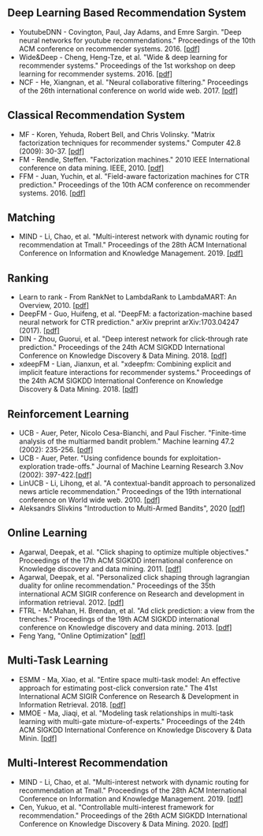 ## Deep Learning Based Recommendation System
* YoutubeDNN - Covington, Paul, Jay Adams, and Emre Sargin. "Deep neural networks for youtube recommendations." Proceedings of the 10th ACM conference on recommender systems. 2016. [[pdf]](https://github.com/zhangyuanxun/MLReadings/blob/master/01.%20Recommendation%20System/03.%20Paper/2016-RecSys-Deep%20Neural%20Networks%20for%20YouTube%20Recommendations.pdf)
* Wide&Deep - Cheng, Heng-Tze, et al. "Wide & deep learning for recommender systems." Proceedings of the 1st workshop on deep learning for recommender systems. 2016. [[pdf]](https://github.com/zhangyuanxun/MLReadings/blob/master/01.%20Recommendation%20System/03.%20Paper/2016-Wide%20%26%20Deep%20Learning%20for%20Recommender%20Systems.pdf)
* NCF - He, Xiangnan, et al. "Neural collaborative filtering." Proceedings of the 26th international conference on world wide web. 2017. [[pdf]](https://github.com/zhangyuanxun/MLReadings/blob/master/01.%20Recommendation%20System/03.%20Paper/2017-WWW-Neural%20Collaborative%20Filtering.pdf)

## Classical Recommendation System
* MF - Koren, Yehuda, Robert Bell, and Chris Volinsky. "Matrix factorization techniques for recommender systems." Computer 42.8 (2009): 30-37. [[pdf]](https://github.com/zhangyuanxun/MLReadings/blob/master/01.%20Recommendation%20System/03.%20Paper/2009-IEEE-Matrix%20Factorization%20Techniques%20for%20Recommender%20Systems.pdf)
* FM - Rendle, Steffen. "Factorization machines." 2010 IEEE International conference on data mining. IEEE, 2010. [[pdf]](https://github.com/zhangyuanxun/MLReadings/blob/master/01.%20Recommendation%20System/03.%20Paper/2010-Factorization%20Machines.pdf)
* FFM - Juan, Yuchin, et al. "Field-aware factorization machines for CTR prediction." Proceedings of the 10th ACM conference on recommender systems. 2016. [[pdf]](https://github.com/zhangyuanxun/MLReadings/blob/master/01.%20Recommendation%20System/03.%20Paper/2016-Recsys-Field-aware%20Factorization%20Machines%20for%20CTR%20Prediction.pdf)

## Matching
* MIND - Li, Chao, et al. "Multi-interest network with dynamic routing for recommendation at Tmall." Proceedings of the 28th ACM International Conference on Information and Knowledge Management. 2019. [[pdf]](https://github.com/zhangyuanxun/MLReadings/blob/master/01.%20Recommendation%20System/03.%20Paper/2019-CIKM-Multi-interest%20network%20with%20dynamic%20routing%20for%20recommendation%20at%20Tmall.pdf)

## Ranking
* Learn to rank - From RankNet to LambdaRank to LambdaMART: An Overview, 2010. [[pdf]](https://github.com/zhangyuanxun/MLReadings/blob/master/01.%20Recommendation%20System/03.%20Paper/2010-From%20RankNet%20to%20LambdaRank%20to%20LambdaMART-%20An%20Overview.pdf)
* DeepFM - Guo, Huifeng, et al. "DeepFM: a factorization-machine based neural network for CTR prediction." arXiv preprint arXiv:1703.04247 (2017). [[pdf]](https://github.com/zhangyuanxun/MLReadings/blob/master/01.%20Recommendation%20System/03.%20Paper/2017-IJCAI-DeepFM-A%20Factorization-Machine%20based%20Neural%20Network%20for%20CTR%20Prediction.pdf)
* DIN - Zhou, Guorui, et al. "Deep interest network for click-through rate prediction." Proceedings of the 24th ACM SIGKDD International Conference on Knowledge Discovery & Data Mining. 2018. [[pdf]](https://github.com/zhangyuanxun/MLReadings/blob/master/01.%20Recommendation%20System/03.%20Paper/2018-Deep%20Interest%20Network%20for%20Click-Through%20Rate%20Prediction.pdf)
* xdeepFM - Lian, Jianxun, et al. "xdeepfm: Combining explicit and implicit feature interactions for recommender systems." Proceedings of the 24th ACM SIGKDD International Conference on Knowledge Discovery & Data Mining. 2018. [[pdf]](https://github.com/zhangyuanxun/MLReadings/blob/master/01.%20Recommendation%20System/03.%20Paper/2018-KDD-xDeepFM-%20Combining%20Explicit%20and%20Implicit%20Feature%20Interactions%20for%20Recommender%20Systems.pdf)


## Reinforcement Learning
* UCB - Auer, Peter, Nicolo Cesa-Bianchi, and Paul Fischer. "Finite-time analysis of the multiarmed bandit problem." Machine learning 47.2 (2002): 235-256. [[pdf]](https://github.com/zhangyuanxun/MLReadings/blob/master/01.%20Recommendation%20System/03.%20Paper/2002-ICML-Finite-time%20Analysis%20of%20the%20Multiarmed%20Bandit%20Problem.pdf)
* UCB - Auer, Peter. "Using confidence bounds for exploitation-exploration trade-offs." Journal of Machine Learning Research 3.Nov (2002): 397-422.[[pdf]](https://github.com/zhangyuanxun/MLReadings/blob/master/01.%20Recommendation%20System/03.%20Paper/2002-JMLR-Using%20Confidence%20Bounds%20for%20Exploitation-Exploration%20Trade-offs.pdf)
* LinUCB - Li, Lihong, et al. "A contextual-bandit approach to personalized news article recommendation." Proceedings of the 19th international conference on World wide web. 2010. [[pdf]](https://github.com/zhangyuanxun/MLReadings/blob/master/01.%20Recommendation%20System/03.%20Paper/2010-WWW-A%20Contextual-Bandit%20Approach%20to%20Personalized%20News%20Article%20Recommendation.pdf)
* Aleksandrs Slivkins "Introduction to Multi-Armed Bandits", 2020 [[pdf]](https://github.com/zhangyuanxun/MLReadings/blob/master/01.%20Recommendation%20System/03.%20Paper/2020-Introduction%20to%20Multi-Armed%20Bandits.pdf)

## Online Learning
* Agarwal, Deepak, et al. "Click shaping to optimize multiple objectives." Proceedings of the 17th ACM SIGKDD international conference on Knowledge discovery and data mining. 2011. [[pdf]](https://github.com/zhangyuanxun/MLReadings/blob/master/01.%20Recommendation%20System/03.%20Paper/2011-KDD-Click%20Shaping%20to%20Optimize%20Multiple%20Objectives.pdf)
* Agarwal, Deepak, et al. "Personalized click shaping through lagrangian duality for online recommendation." Proceedings of the 35th international ACM SIGIR conference on Research and development in information retrieval. 2012. [[pdf]](https://github.com/zhangyuanxun/MLReadings/blob/master/01.%20Recommendation%20System/03.%20Paper/2012-SIGIR-Personalized%20Click%20Shaping%20through%20Lagrangian%20Duality%20for%20Online%20Recommendation.pdf)
* FTRL - McMahan, H. Brendan, et al. "Ad click prediction: a view from the trenches." Proceedings of the 19th ACM SIGKDD international conference on Knowledge discovery and data mining. 2013. [[pdf]](https://github.com/zhangyuanxun/MLReadings/blob/master/01.%20Recommendation%20System/03.%20Paper/2013-KDD-Ad%20Click%20Prediction-%20a%20View%20from%20the%20Trenches.pdf)
* Feng Yang, "Online Optimization" [[pdf]](https://github.com/zhangyuanxun/MLReadings/blob/master/01.%20Recommendation%20System/01.%20Lecture/%E5%9C%A8%E7%BA%BF%E6%9C%80%E4%BC%98%E5%8C%96%E6%B1%82%E8%A7%A3(Online%20Optimization)-%E5%86%AF%E6%89%AC.pdf)

## Multi-Task Learning
* ESMM - Ma, Xiao, et al. "Entire space multi-task model: An effective approach for estimating post-click conversion rate." The 41st International ACM SIGIR Conference on Research & Development in Information Retrieval. 2018. [[pdf]](https://github.com/zhangyuanxun/MLReadings/blob/master/01.%20Recommendation%20System/03.%20Paper/2018-SIGIR-Entire%20Space%20Multi-Task%20Model-%20An%20Effective%20Approach%20for%20Estimating%20Post-Click%20Conversion%20Rate.pdf)
* MMOE - Ma, Jiaqi, et al. "Modeling task relationships in multi-task learning with multi-gate mixture-of-experts." Proceedings of the 24th ACM SIGKDD International Conference on Knowledge Discovery & Data Minin. [[pdf]](https://github.com/zhangyuanxun/MLReadings/blob/master/07.%20Theory/02.%20Paper/2018-KDD-Modeling%20Task%20Relationships%20in%20Multi-task%20Learning%20with%20Multi-gate%20Mixture-of-Experts.pdf)

## Multi-Interest Recommendation
* MIND - Li, Chao, et al. "Multi-interest network with dynamic routing for recommendation at Tmall." Proceedings of the 28th ACM International Conference on Information and Knowledge Management. 2019. [[pdf]](https://github.com/zhangyuanxun/MLReadings/blob/master/01.%20Recommendation%20System/03.%20Paper/2019-CIKM-Multi-interest%20network%20with%20dynamic%20routing%20for%20recommendation%20at%20Tmall.pdf)
* Cen, Yukuo, et al. "Controllable multi-interest framework for recommendation." Proceedings of the 26th ACM SIGKDD International Conference on Knowledge Discovery & Data Mining. 2020. [[pdf]](https://github.com/zhangyuanxun/MLReadings/blob/master/01.%20Recommendation%20System/03.%20Paper/2020-KDD-Controllable%20Multi-Interest%20Framework%20for%20Recommendation.pdf)


